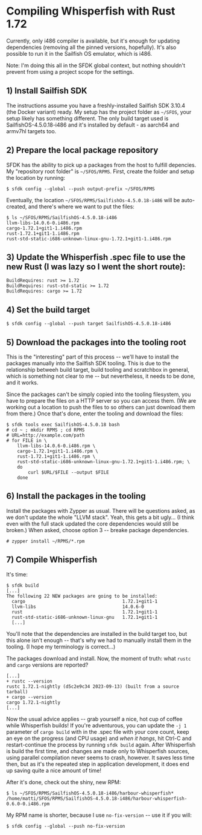 # Compiling Whisperfish with Rust 1.72

Currently, only i486 compiler is available, but it's enough for updating dependencies (removing all the pinned versions, hopefully). It's also possible to run it in the Sailfish OS emulator, which is i486.

Note: I'm doing this all in the SFDK global context, but nothing shouldn't prevent from using a project scope for the settings.

## 1) Install Sailfish SDK

The instructions assume you have a freshly-installed Sailfish SDK 3.10.4 (the Docker variant) ready. My setup has the project folder as `~/SFOS`, your setup likely has something different. The only build target used is SailfishOS-4.5.0.18-i486 and it's installed by default - as aarch64 and armv7hl targets too.

## 2) Prepare the local package repository

SFDK has the ability to pick up a packages from the host to fulfill depencies. My "repository root folder" is `~/SFOS/RPMS`. First, create the folder and setup the location by running:

    $ sfdk config --global --push output-prefix ~/SFOS/RPMS

Eventually, the location `~/SFOS/RPMS/SailfishOs-4.5.0.18-i486` will be auto-created, and there's where we want to put the files:

    $ ls ~/SFOS/RPMS/SailfishOS-4.5.0.18-i486
    llvm-libs-14.0.6-0.i486.rpm
    cargo-1.72.1+git1-1.i486.rpm
    rust-1.72.1+git1-1.i486.rpm
    rust-std-static-i686-unknown-linux-gnu-1.72.1+git1-1.i486.rpm

## 3) Update the Whisperfish .spec file to use the new Rust (I was lazy so I went the short route):

    BuildRequires: rust >= 1.72
    BuildRequires: rust-std-static >= 1.72
    BuildRequires: cargo >= 1.72

## 4) Set the build target

    $ sfdk config --global --push target SailfishOS-4.5.0.18-i486

## 5) Download the packages into the tooling root

This is the "interesting" part of this process -- we'll have to install the packages manually into the Sailfish SDK tooling. This is due to the relationship betweeh build target, build tooling and scratchbox in general, which is something not clear to me -- but nevertheless, it needs to be done, and it works.

Since the packages can't be simply copied into the tooling filesystem, you have to prepare the files on a HTTP server so you can access them. (We are working out a location to push the files to so others can just download them from there.) Once that's done, enter the tooling and download the files:

    $ sfdk tools exec SailfishOS-4.5.0.18 bash
    # cd ~ ; mkdir RPMS ; cd RPMS
    # URL=http://example.com/path
    # for FILE in \
        llvm-libs-14.0.6-0.i486.rpm \
        cargo-1.72.1+git1-1.i486.rpm \
        rust-1.72.1+git1-1.i486.rpm \
        rust-std-static-i686-unknown-linux-gnu-1.72.1+git1-1.i486.rpm; \
        do
            curl $URL/$FILE --output $FILE
        done

## 6) Install the packages in the tooling

Install the packages with Zypper as usual. There will be questions asked, as we don't update the whole "LLVM stack". Yeah, this gets a bit ugly... (I think even with the full stack updated the core dependencies would still be broken.) When asked, choose option 3 -- breake package dependencies.

    # zypper install ~/RPMS/*.rpm

## 7) Compile Whisperfish

It's time:

    $ sfdk build
    [...]
    The following 22 NEW packages are going to be installed:
      cargo                                    1.72.1+git1-1
      llvm-libs                                14.0.6-0
      rust                                     1.72.1+git1-1
      rust-std-static-i686-unknown-linux-gnu   1.72.1+git1-1
      [...]

You'll note that the dependencies are installed in the build target too, but this alone isn't enough -- that's why we had to manually install them in the tooling. (I hope my terminology is correct...)

The packages download and install. Now, the moment of truth: what `rustc` and `cargo` versions are reported?

    [...]
    + rustc --version
    rustc 1.72.1-nightly (d5c2e9c34 2023-09-13) (built from a source tarball)
    + cargo --version
    cargo 1.72.1-nightly
    [...]

Now the usual advice applies -- grab yourself a nice, hot cup of coffee while Whisperfish builds! If you're adventurous, you can update the `-j 1` parameter of `cargo build` with in the .spec file with your core count, keep an eye on the progress (and CPU usage) and *when it hangs*, hit Ctrl-C and restart-continue the process by running `sfdk build` again. After Whisperfish is build the first time, and changes are made only to Whisperfish sources, using parallel compilation never seems to crash, however. It saves less time then, but as it's the repeated step in application development, it does end up saving quite a nice amount of time!

After it's done, check out the shiny, new RPM:

    $ ls ~/SFOS/RPMS/SailfishOS-4.5.0.18-i486/harbour-whisperfish*
    /home/matti/SFOS/RPMS/SailfishOS-4.5.0.18-i486/harbour-whisperfish-0.6.0-0.i486.rpm

My RPM name is shorter, because I use `no-fix-version` -- use it if you will:

    $ sfdk config --global --push no-fix-version
